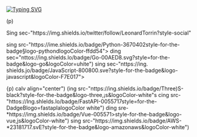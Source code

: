 [![Typing SVG](https://readme-typing-svg.demolab.com?font=Fira+Code&pause=1000&background=33333300&center=true&width=800&lines=I+love+coding+;keep+grinding)](https://git.io/typing-svg)

(p)
<div allgn="center" target=" blank">
Sing sec-"https://img.shields.io/twitter/follow/LeonardTorrin?style-social" <lng sece"https://ing.shields.lo/github/followers/torrinworx?style-social"> <a href-"https://www.youtube.com/c/ThisCozyStudio* target-"_blank")
cing sec= https://img.shields.lo/youtube/channel/subscribers/UCARIKfuoSgh 6Deleqky1YQ?style=soclal"> </as </div> </p>
<D>
<Olv align="center">
sing src-"https://ime.shields.io/badge/Python-3670402style-for-the-badge§logo-pythondlogoColor-ffdd54"> ding sec="nttos://ing.shields.lo/badge/Go-00AED8.svg?style=for-the-badge&logo-go&logoColor=uhite")
sing sec-"nttps://ing. shields.jo/badge/JavaScript-800800.sve?style-for-the-badge&logo-javascript&logoColor-F7E017">
<Ing src="https://Ing.shields.lo/badge/HTML5-F26624.svg?style=for-the-badgeSlogo=htmI58logoColorawhite")
ding src-"nttps://img.shields.io/badge/C55-2465F1.sve?style-for-the-badgc&logo-CS538logoColor-white")
</dlv> </p>
{p)
calv align="center")
(ing src-"nttps://ing.shields.io/badge/Three)S-black?style-for-the-badge&logo-three,¡s&logoColor-white"s cing src-"httos://Ing.shlelds.lo/badge/FastAPI-0055717style=for-the-DadgeBlogo=fastaplalogoColor white")
ding sre-*https://img.shields.io/badge/Vue-005571>style-for-the-badge&logo-vue,js&logoColor-white")
<Ing srce"https://ing.shields.lo/badge/DJango-S23092E20.svg?style=for-the-badgedlogo django&logoColor-white") sing sec-"nttost//ing.shields.io/badge/GitHub-*23121011.svg?style-for-the badge&logo-github&logoColor-white")
clng src="ntlps://ing.shlelds.lo/badge/61t-$23F05033.svg?style=for-the-badge&logo-git&logoColorswhite"> sing src-"https://img.shields.io/badge/AWS-*23181717.svE?style-for-the-badge&logo-amazonaws&logoColor-white")
</div>

<!--
**antonio-backnotfront/antonio-backnotfront** is a ✨ _special_ ✨ repository because its `README.md` (this file) appears on your GitHub profile.

Here are some ideas to get you started:

- 🔭 I’m currently working on ...
- 🌱 I’m currently learning ...
- 👯 I’m looking to collaborate on ...
- 🤔 I’m looking for help with ...
- 💬 Ask me about ...
- 📫 How to reach me: ...
- 😄 Pronouns: ...
- ⚡ Fun fact: ...
-->
